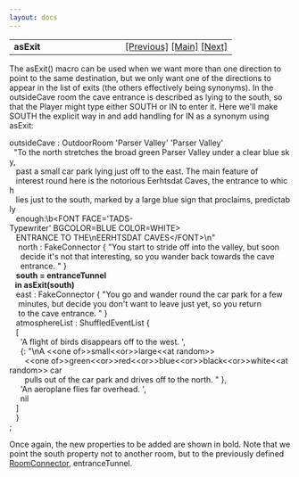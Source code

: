 ```yaml
---
layout: docs
---
```

<table width="100%" data-border="0" data-cellspacing="0"
data-cellpadding="3" data-bgcolor="#C0C0C0">
<colgroup>
<col style="width: 50%" />
<col style="width: 50%" />
</colgroup>
<tbody>
<tr>
<td style="text-align: left;"><strong>asExit<br />
</strong></td>
<td style="text-align: right;"><a
href="roomconnector.html">[Previous]</a> <a
href="generalintroduction.html">[Main]</a> <a
href="enterable.html">[Next]</a></td>
</tr>
</tbody>
</table>

  
The asExit() macro can be used when we want more than one direction to
point to the same destination, but we only want one of the directions to
appear in the list of exits (the others effectively being synonyms). In
the outsideCave room the cave entrance is described as lying to the
south, so that the Player might type either SOUTH or IN to enter it.
Here we'll make SOUTH the explicit way in and add handling for IN as a
synonym using asExit:  
  
outsideCave : OutdoorRoom 'Parser Valley' 'Parser Valley'  
  "To the north stretches the broad green Parser Valley under a clear blue sky,   
   past a small car park lying just off to the east. The main feature of  
   interest round here is the notorious Eerhtsdat Caves, the entrance to which  
   lies just to the south, marked by a large blue sign that proclaims, predictably  
   enough:\b\<FONT FACE='TADS-Typewriter' BGCOLOR=BLUE COLOR=WHITE\>  
   ENTRANCE TO THE\nEERHTSDAT CAVES\</FONT\>\n"  
    north : FakeConnector { "You start to stride off into the valley, but soon  
     decide it's not that interesting, so you wander back towards the cave  
     entrance. " }  
   **south = entranceTunnel  
   in asExit(south)**  
   east : FakeConnector { "You go and wander round the car park for a few   
    minutes, but decide you don't want to leave just yet, so you return  
    to the cave entrance. " }  
   atmosphereList : ShuffledEventList {  
   \[  
     'A flight of birds disappears off to the west. ',  
     {: "\nA \<\<one of\>\>small\<\<or\>\>large\<\<at random\>\>  
       \<\<one
of\>\>green\<\<or\>\>red\<\<or\>\>blue\<\<or\>\>black\<\<or\>\>white\<\<at
random\>\> car  
       pulls out of the car park and drives off to the north. " },  
     'An aeroplane flies far overhead. ',  
     nil  
   \]   
   }  
;  
  
Once again, the new properties to be added are shown in bold. Note that
we point the south property not to another room, but to the previously
defined [RoomConnector](roomconnector.html), entranceTunnel.  
